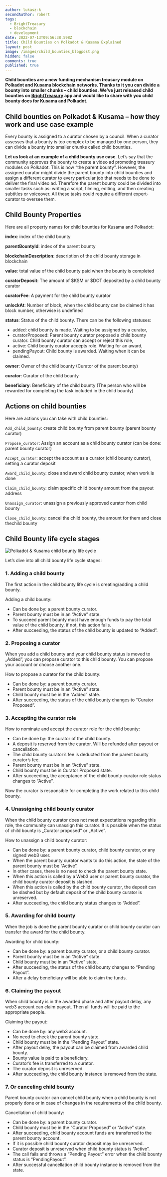 ```yaml
---
author: lukasz-k
secondAuthor: robert
tags:
  - BrightTreasury
  - blockchain
  - development
date: 2022-07-13T09:56:38.598Z
title: Child Bounties on Polkadot & Kusama Explained
layout: post
image: /images/child_bounties_blogpost.png
hidden: false
comments: true
published: true
---
```

**Child bounties are a new funding mechanism treasury module on Polkadot and Kusama blockchain networks. Thanks to it you can divide a bounty into smaller chunks – child bounties. We’ve just released child bounties on [BrightTreasury](https://treasury.bright.dev/?utm_source=brightinventions_blog&utm_medium=link_article&utm_campaign=tip&utm_id=content_marketing) app and would like to share with you child bounty docs for Kusama and Polkadot.**

## Child bounties on Polkadot & Kusama – how they work and use case example

Every bounty is assigned to a curator chosen by a council. When a curator assesses that a bounty is too complex to be managed by one person, they can divide a bounty into smaller chunks called child bounties.

**Let us look at an example of a child bounty use case**. Let’s say that the community approves the bounty to create a video ad promoting treasury modules on Polkadot. This is now “the parent bounty”. However, the assigned curator might divide the parent bounty into child bounties and assign a different curator to every particular job that needs to be done to deliver the final video ad. Therefore the parent bounty could be divided into smaller tasks such as: writing a script, filming, editing, and then creating subtitles or voiceover. All these tasks could require a different expert-curator to oversee them.

## Child Bounty Properties

Here are all property names for child bounties for Kusama and Polkadot:

**index**: index of the child bounty

**parentBountyId**: index of the parent bounty

**blockchainDescription**: description of the child bounty storage in blockchain

**value**: total value of the child bounty paid when the bounty is completed

**curatorDeposit**: The amount of $KSM or $DOT deposited by a child bounty curator

**curatorFee**: A payment for the child bounty curator

**unlockAt**: Number of block, when the child bounty can be claimed it has block number, otherwise is undefined

**status**: Status of the child bounty. There can be the following statuses: 

* added: child bounty is made. Waiting to be assigned by a curator,
* curatorProposed: Parent bounty curator proposed a child bounty curator. Child bounty curator can accept or reject this role,
* active: Child bounty curator accepts role. Waiting for an award,
* pendingPayout: Child bounty is awarded. Waiting when it can be claimed.

**owner**: Owner of the child bounty (Curator of the parent bounty)

**curator**: Curator of the child bounty

**beneficiary**: Beneficiary of the child bounty (The person who will be rewarded for completing the task included in the child bounty)

## Actions on child bounties

Here are actions you can take with child bounties:

`Add_child_bounty`: create child bounty from parent bounty (parent bounty curator)

`Propose_curator`: Assign an account as a child bounty curator (can be done: parent bounty curator)

`Accept_curator`: accept the account as a curator (child bounty curator), setting a curator deposit

`Award_child_bounty`: close and award child bounty curator, when work is done

`Claim_child_bounty`: claim specific child bounty amount from the payout address

`Unassign_curator`: unassign a previously approved curator from child bounty

`Close_child_bounty`: cancel the child bounty, the amount for them and close  thechild bounty

## Child Bounty life cycle stages

![Polkadot & Kusama child bounty life cycle](/images/blog_post_childbounties_life_cycle.png)

Let’s dive into all child bounty life cycle stages:

### **1. Adding a child bounty**

The first action in the child bounty life cycle is creating/adding a child bounty.

 Adding a child bounty:

* Can be done by: a parent bounty curator.
* Parent bounty must be in an “Active” state.
* To succeed parent bounty must have enough funds to pay the total value of the child bounty, if not, this action fails.
* After succeeding, the status of the child bounty is updated to “Added”.

### **2. Proposing a curator**

When you add a child bounty and your child bounty status is moved to „Added”, you can propose curator to this child bounty. You can propose your account or choose another one.

How to propose a curator for the child bounty:

* Can be done by: a parent bounty curator.
* Parent bounty must be in an “Active” state.
* Child bounty must be in the “Added” state.
* After succeeding, the status of the child bounty changes to “Curator Proposed”.

### 3. Accepting the curator role

How to nominate and accept the curator role for the child bounty:

* Can be done by: the curator of the child bounty.
* A deposit is reserved from the curator. Will be refunded after payout or cancellation.
* The child bounty curator’s fee is deducted from the parent bounty curator’s fee.
* Parent bounty must be in an “Active” state.
* Child bounty must be in Curator Proposed state.
* After succeeding, the acceptance of the child bounty curator role status changes to “Active”.

Now the curator is responsible for completing the work related to this child bounty.

### 4. Unassigning child bounty curator

When the child bounty curator does not meet expectations regarding this role, the community can unassign this curator. It is possible when the status of child bounty is „Curator proposed” or „Active”.

How to unassign a child bounty curator:

* Can be done by: a parent bounty curator, child bounty curator, or any signed web3 user.
* When the parent bounty curator wants to do this action, the state of the parent bounty must be “Active”.
* In other cases, there is no need to check the parent bounty state.
* When this action is called by a Web3 user or parent bounty curator, the child bounty curator deposit is slashed.
* When this action is called by the child bounty curator, the deposit can be slashed but by default deposit of the child bounty curator is unreserved.
* After succeeding, the child bounty status changes to “Added”.

### 5. Awarding for child bounty

When the job is done the parent bounty curator or child bounty curator can transfer the award for the child bounty.

Awarding for child bounty:

* Can be done by: a parent bounty curator, or a child bounty curator.
* Parent bounty must be in an “Active” state.
* Child bounty must be in an “Active” state.
* After succeeding, the status of the child bounty changes to “Pending Payout”.
* After a delay beneficiary will be able to claim the funds.

### 6. Claiming the payout

When child bounty is in the awarded phase and after payout delay, any web3 account can claim payout. Then all funds will be paid to the appropriate people.

Claiming the payout:

* Can be done by: any web3 account.
* No need to check the parent bounty state.
* Child bounty must be in the “Pending Payout” state.
* After payout delay, the payout can be claimed from awarded child bounty.
* Bounty value is paid to a beneficiary.
* Curator’s fee is transferred to a curator.
* The curator deposit is unreserved.
* After succeeding, the child bounty instance is removed from the state.

### 7. Or canceling child bounty

Parent bounty curator can cancel child bounty when a child bounty is not properly done or in case of changes in the requirements of the child bounty.

Cancellation of child bounty:

* Can be done by: a parent bounty curator.
* Child bounty must be in the “Curator Proposed” or “Active” state.
* After succeeding, child bounty account funds are transferred to the parent bounty account.
* If it is possible child bounty curator deposit may be unreserved.
* Curator deposit is unreserved when child bounty status is “Active”.
* The call fails and throws a “Pending Payout” error when the child bounty status is “PendingPayout”.
* After successful cancellation child bounty instance is removed from the state.